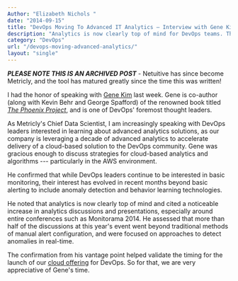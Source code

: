 ```yaml
---
Author: "Elizabeth Nichols "
date: "2014-09-15"
title: "DevOps Moving To Advanced IT Analytics – Interview with Gene Kim"
description: "Analytics is now clearly top of mind for DevOps teams. There's been a noticeable increase in discussions & presentations on analytics and alerts."
category: "DevOps"
url: "/devops-moving-advanced-analytics/"
layout: "single"
---
```

***PLEASE NOTE THIS IS AN ARCHIVED POST*** - Netuitive has since become Metricly, and the tool has matured greatly since the time this was written!

I had the honor of speaking with [Gene Kim](http://www.realgenekim.me/) last week. Gene is co-author (along with Kevin Behr and George Spafford) of the renowned book titled *[The Phoenix Project](http://itrevolution.com/book/the-phoenix-project/)*, and is one of DevOps' foremost thought leaders.

As Metricly's Chief Data Scientist, I am increasingly speaking with DevOps leaders interested in learning about advanced analytics solutions, as our company is leveraging a decade of advanced analytics to accelerate delivery of a cloud-based solution to the DevOps community. Gene was gracious enough to discuss strategies for cloud-based analytics and algorithms --- particularly in the AWS environment.

He confirmed that while DevOps leaders continue to be interested in basic monitoring, their interest has evolved in recent months beyond basic alerting to include anomaly detection and behavior learning technologies.

He noted that analytics is now clearly top of mind and cited a noticeable increase in analytics discussions and presentations, especially around entire conferences such as Monitorama 2014. He assessed that more than half of the discussions at this year's event went beyond traditional methods of manual alert configuration, and were focused on approaches to detect anomalies in real-time.

The confirmation from his vantage point helped validate the timing for the launch of our [cloud offering](/aws-cost-tool) for DevOps. So for that, we are very appreciative of Gene's time.
